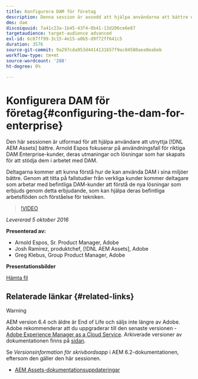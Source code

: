 ```yaml
---
title: Konfigurera DAM för företag
description: Denna session är avsedd att hjälpa användarna att bättre utnyttja AEM Assets. Arnold Espos fokuserar på användningsfall för riktiga DAM Enterprise-kunder, deras utmaningar och lösningar som har skapats för att stödja dem i arbetet med DAM.   Deltagarna kommer att kunna förstå hur de kan använda DAM i sina miljöer bättre. Genom att titta på fallstudier från verkliga kunder kommer deltagare som arbetar med befintliga DAM-kunder att förstå de nya lösningar som erbjuds genom detta erbjudande, som kan hjälpa deras befintliga arbetsflöden och förståelse för tekniken.
dms: dam
discoiquuid: 7a41c23a-1b45-43f4-8b41-13d206ce6e87
targetaudience: target-audience advanced
exl-id: 6c87ff99-3c15-4e15-a0b5-d9f72ff641c5
duration: 3576
source-git-commit: 9a297cda953d4414131657f9ac84580aea0eabeb
workflow-type: tm+mt
source-wordcount: '288'
ht-degree: 0%

---
```


# Konfigurera DAM för företag{#configuring-the-dam-for-enterprise}

Den här sessionen är utformad för att hjälpa användare att utnyttja [!DNL AEM Assets] bättre. Arnold Espos fokuserar på användningsfall för riktiga DAM Enterprise-kunder, deras utmaningar och lösningar som har skapats för att stödja dem i arbetet med DAM.

Deltagarna kommer att kunna förstå hur de kan använda DAM i sina miljöer bättre. Genom att titta på fallstudier från verkliga kunder kommer deltagare som arbetar med befintliga DAM-kunder att förstå de nya lösningar som erbjuds genom detta erbjudande, som kan hjälpa deras befintliga arbetsflöden och förståelse för tekniken.

>[!VIDEO](https://video.tv.adobe.com/v/19298/?quality=9)

*Levererad 5 oktober 2016*

**Presenterad av:**

* Arnold Espos, Sr. Product Manager, Adobe
* Josh Ramirez, produktchef, [!DNL AEM Assets], Adobe
* Greg Klebus, Group Product Manager, Adobe

**Presentationsbilder**

[Hämta fil](assets/assets-webinar-oct5final.pdf)

## Relaterade länkar {#related-links}

>[!WARNING]
>
>AEM version 6.4 och äldre är End of Life och säljs inte längre av Adobe.  Adobe rekommenderar att du uppgraderar till den senaste versionen - [Adobe Experience Manager as a Cloud Service](https://experienceleague.adobe.com/docs/experience-manager-cloud-service.html).  Arkiverade versioner av dokumentationen finns på [sidan](https://experienceleague.adobe.com/docs/experience-manager-release-information/aem-release-updates/previous-updates/aem-previous-versions.html).
>
>Se *Versionsinformation för skrivbordsapp* i AEM 6.2-dokumentationen, eftersom den gäller den här sessionen.

* [AEM Assets-dokumentationsuppdateringar](https://docs.adobe.com/content/docs/en/aem/recent-documentation-updates.html)
